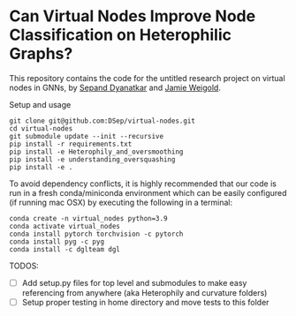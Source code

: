 # Can Virtual Nodes Improve Node Classification on Heterophilic Graphs? 

This repository contains the code for the untitled research project on virtual nodes in GNNs, by [Sepand Dyanatkar](https://github.com/DSep) and [Jamie Weigold](https://github.com/jweig0ld).

Setup and usage
```
git clone git@github.com:DSep/virtual-nodes.git
cd virtual-nodes
git submodule update --init --recursive
pip install -r requirements.txt
pip install -e Heterophily_and_oversmoothing
pip install -e understanding_oversquashing
pip install -e .
```

To avoid dependency conflicts, it is highly recommended that our code is run in a fresh conda/miniconda environment which can be easily configured (if running mac OSX) by executing the following in a terminal:

```
conda create -n virtual_nodes python=3.9
conda activate virtual_nodes
conda install pytorch torchvision -c pytorch
conda install pyg -c pyg
conda install -c dglteam dgl
```

TODOS:
- [ ] Add setup.py files for top level and submodules to make easy referencing from anywhere (aka Heterophily and curvature folders)
- [ ] Setup proper testing in home directory and move tests to this folder
